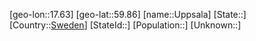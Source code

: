 ﻿---
location: [59.86,17.63]
type: City
tags:
- geo/City


SpocWebEntityId: 35120
isDeleted: false
confidential: public

---
[geo-lon::17.63]
[geo-lat::59.86]
[name::Uppsala]
[State::]
[Country::[Sweden](geo/Continent/Europe/Sweden.md)]
[StateId::]
[Population::]
[Unknown::]


